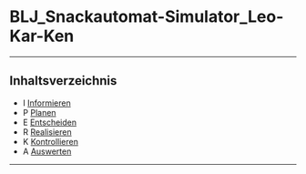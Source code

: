 # BLJ_Snackautomat-Simulator_Leo-Kar-Ken

<hr> 

## Inhaltsverzeichnis 

* I  [Informieren](IPERKA-Files/Informieren.md)
* P [Planen](IPERKA-Files/Planen.md)
* E [Entscheiden](IPERKA-Files/Entscheiden.md)
* R [Realisieren](IPERKA-Files/Realisieren.md)
* K [Kontrollieren](IPERKA-Files/Kontrollieren.md)
* A [Auswerten](IPERKA-Files/Auswerten.md)

<hr>

